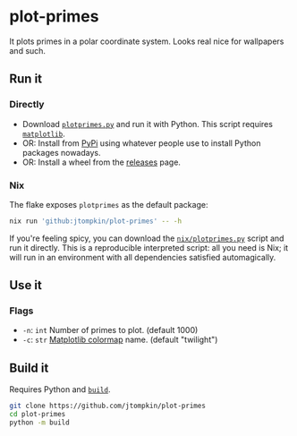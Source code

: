 # plot-primes

It plots primes in a polar coordinate system. Looks real nice for wallpapers and
such.

## Run it

### Directly

- Download
[`plotprimes.py`](src/plotprimes/plotprimes.py)
and run it with Python. This script requires
[`matplotlib`](https://pypi.org/project/matplotlib/).
- OR: Install from [PyPi](https://pypi.org/project/plotprimes)
using whatever people use to install Python packages nowadays.
- OR: Install a wheel from the
[releases](https://github.com/jtompkin/plot-primes/releases) page.

### Nix

The flake exposes `plotprimes` as the default package:

```bash
nix run 'github:jtompkin/plot-primes' -- -h
```

If you're feeling spicy, you can download the
[`nix/plotprimes.py`](nix/plotprimes.py)
script and run it directly. This is a reproducible interpreted script: all you
need is Nix; it will run in an environment with all dependencies satisfied
automagically.

## Use it

### Flags

- `-n`: `int` Number of primes to plot. (default 1000)
- `-c`: `str` [Matplotlib colormap](https://matplotlib.org/stable/users/explain/colors/colormaps.html)
name. (default "twilight")

## Build it

Requires Python and [`build`](https://pypi.org/project/build/).

```bash
git clone https://github.com/jtompkin/plot-primes
cd plot-primes
python -m build
```
